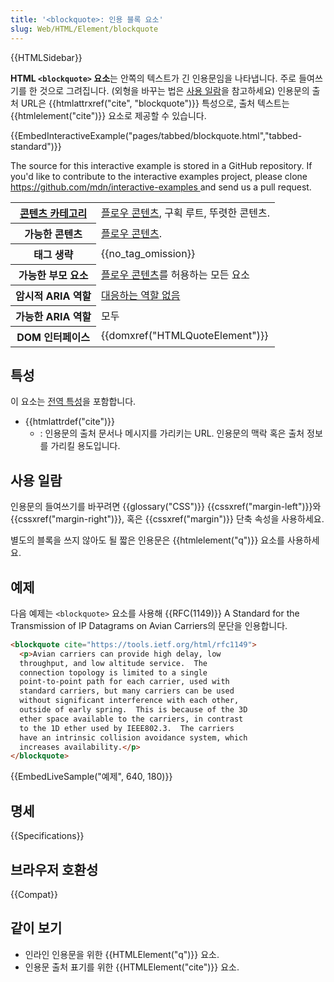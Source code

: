 ```yaml
---
title: '<blockquote>: 인용 블록 요소'
slug: Web/HTML/Element/blockquote
---
```


{{HTMLSidebar}}

**HTML `<blockquote>` 요소**는 안쪽의 텍스트가 긴 인용문임을 나타냅니다. 주로 들여쓰기를 한 것으로 그려집니다. (외형을 바꾸는 법은 [사용 일람](#사용_일람)을 참고하세요) 인용문의 출처 URL은 {{htmlattrxref("cite", "blockquote")}} 특성으로, 출처 텍스트는 {{htmlelement("cite")}} 요소로 제공할 수 있습니다.

{{EmbedInteractiveExample("pages/tabbed/blockquote.html","tabbed-standard")}}

<p class="hidden">The source for this interactive example is stored in a GitHub repository. If you'd like to contribute to the interactive examples project, please clone <a href="https://github.com/mdn/interactive-examples">https://github.com/mdn/interactive-examples </a>and send us a pull request.</p>

<table class="properties">
  <tbody>
    <tr>
      <th scope="row">
        <a
          href="/ko/docs/Web/Guide/HTML/%EC%BB%A8%ED%85%90%ED%8A%B8_%EC%B9%B4%ED%85%8C%EA%B3%A0%EB%A6%AC"
          >콘텐츠 카테고리</a
        >
      </th>
      <td>
        <a href="/ko/docs/Web/Guide/HTML/컨텐트_카테고리#플로우_콘텐츠"
          >플로우 콘텐츠</a
        >, 구획 루트, 뚜렷한 콘텐츠.
      </td>
    </tr>
    <tr>
      <th scope="row">가능한 콘텐츠</th>
      <td>
        <a href="/ko/docs/Web/Guide/HTML/컨텐트_카테고리#플로우_콘텐츠"
          >플로우 콘텐츠</a
        >.
      </td>
    </tr>
    <tr>
      <th scope="row">태그 생략</th>
      <td>{{no_tag_omission}}</td>
    </tr>
    <tr>
      <th scope="row">가능한 부모 요소</th>
      <td>
        <a href="/ko/docs/Web/Guide/HTML/컨텐트_카테고리#플로우_콘텐츠"
          >플로우 콘텐츠</a
        >를 허용하는 모든 요소
      </td>
    </tr>
    <tr>
      <th scope="row">암시적 ARIA 역할</th>
      <td>
        <a href="https://www.w3.org/TR/html-aria/#dfn-no-corresponding-role"
          >대응하는 역할 없음</a
        >
      </td>
    </tr>
    <tr>
      <th scope="row">가능한 ARIA 역할</th>
      <td>모두</td>
    </tr>
    <tr>
      <th scope="row">DOM 인터페이스</th>
      <td>{{domxref("HTMLQuoteElement")}}</td>
    </tr>
  </tbody>
</table>

## 특성

이 요소는 [전역 특성](/ko/docs/Web/HTML/Global_attributes)을 포함합니다.

- {{htmlattrdef("cite")}}
  - : 인용문의 출처 문서나 메시지를 가리키는 URL. 인용문의 맥락 혹은 출처 정보를 가리킬 용도입니다.

## 사용 일람

인용문의 들여쓰기를 바꾸려면 {{glossary("CSS")}} {{cssxref("margin-left")}}와 {{cssxref("margin-right")}}, 혹은 {{cssxref("margin")}} 단축 속성을 사용하세요.

별도의 블록을 쓰지 않아도 될 짧은 인용문은 {{htmlelement("q")}} 요소를 사용하세요.

## 예제

다음 예제는 `<blockquote>` 요소를 사용해 {{RFC(1149)}} A Standard for the Transmission of IP Datagrams on Avian Carriers의 문단을 인용합니다.

```html
<blockquote cite="https://tools.ietf.org/html/rfc1149">
  <p>Avian carriers can provide high delay, low
  throughput, and low altitude service.  The
  connection topology is limited to a single
  point-to-point path for each carrier, used with
  standard carriers, but many carriers can be used
  without significant interference with each other,
  outside of early spring.  This is because of the 3D
  ether space available to the carriers, in contrast
  to the 1D ether used by IEEE802.3.  The carriers
  have an intrinsic collision avoidance system, which
  increases availability.</p>
</blockquote>
```

{{EmbedLiveSample("예제", 640, 180)}}

## 명세

{{Specifications}}

## 브라우저 호환성

{{Compat}}

## 같이 보기

- 인라인 인용문을 위한 {{HTMLElement("q")}} 요소.
- 인용문 출처 표기를 위한 {{HTMLElement("cite")}} 요소.
